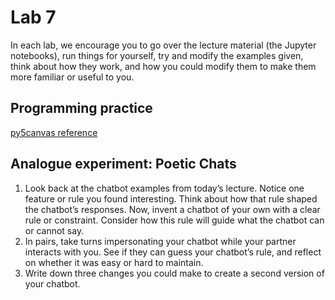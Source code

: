 # Lab 7

In each lab, we encourage you to go over the lecture material (the Jupyter notebooks), run things for yourself, try and modify the examples given, think about how they work, and how you could modify them to make them more familiar or useful to you.

## Programming practice

[py5canvas reference](https://github.com/colormotor/py5canvas/tree/main/docs)

## Analogue experiment: Poetic Chats

1. Look back at the chatbot examples from today’s lecture. Notice one feature or rule you found interesting. Think about how that rule shaped the chatbot’s responses. Now, invent a chatbot of your own with a clear rule or constraint. Consider how this rule will guide what the chatbot can or cannot say.
2. In pairs, take turns impersonating your chatbot while your partner interacts with you. See if they can guess your chatbot’s rule, and reflect on whether it was easy or hard to maintain.
3. Write down three changes you could make to create a second version of your chatbot.
